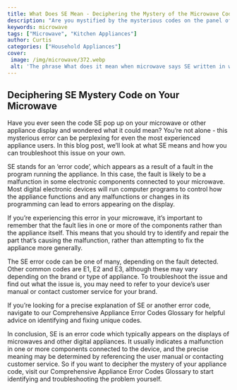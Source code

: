 ```yaml
---
title: What Does SE Mean - Deciphering the Mystery of the Microwave Code
description: "Are you mystified by the mysterious codes on the panel of your microwave Find out what SE means and more in this blog post about deciphering microwave codes"
keywords: microwave
tags: ["Microwave", "Kitchen Appliances"]
author: Curtis
categories: ["Household Appliances"]
cover: 
 image: /img/microwave/372.webp
 alt: 'The phrase What does it mean when microwave says SE written in white text on a blue background'
---
```

## Deciphering SE Mystery Code on Your Microwave

Have you ever seen the code SE pop up on your microwave or other appliance display and wondered what it could mean? You’re not alone - this mysterious error can be perplexing for even the most experienced appliance users. In this blog post, we’ll look at what SE means and how you can troubleshoot this issue on your own.

SE stands for an ‘error code’, which appears as a result of a fault in the program running the appliance. In this case, the fault is likely to be a malfunction in some electronic components connected to your microwave. Most digital electronic devices will run computer programs to control how the appliance functions and any malfunctions or changes in its programming can lead to errors appearing on the display.

If you’re experiencing this error in your microwave, it’s important to remember that the fault lies in one or more of the components rather than the appliance itself. This means that you should try to identify and repair the part that’s causing the malfunction, rather than attempting to fix the appliance more generally.

The SE error code can be one of many, depending on the fault detected. Other common codes are E1, E2 and E3, although these may vary depending on the brand or type of appliance. To troubleshoot the issue and find out what the issue is, you may need to refer to your device’s user manual or contact customer service for your brand.

If you’re looking for a precise explanation of SE or another error code, navigate to our Comprehensive Appliance Error Codes Glossary for helpful advice on identifying and fixing unique codes.

In conclusion, SE is an error code which typically appears on the displays of microwaves and other digital appliances. It usually indicates a malfunction in one or more components connected to the device, and the precise meaning may be determined by referencing the user manual or contacting customer service. So if you want to decipher the mystery of your appliance code, visit our Comprehensive Appliance Error Codes Glossary to start identifying and troubleshooting the problem yourself.
